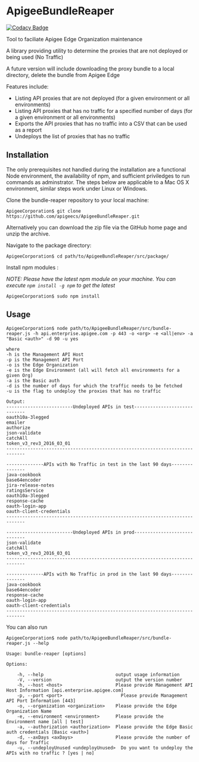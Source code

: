 ApigeeBundleReaper
===================

[![Codacy Badge](https://api.codacy.com/project/badge/Grade/3ce632f7aa6b417983c464fc3cb99c71)](https://www.codacy.com/app/ssvaidyanathan/ApigeeBundleReaper?utm_source=github.com&amp;utm_medium=referral&amp;utm_content=apigeecs/ApigeeBundleReaper&amp;utm_campaign=Badge_Grade)

Tool to faciliate Apigee Edge Organization maintenance

A  library providing utility to determine the proxies that are not deployed or being used (No Traffic)

A future version will include downloading the proxy bundle to a local directory, delete the bundle from Apigee Edge

Features include:
* Listing API proxies that are not deployed (for a given environment or all environments)
* Listing API proxies that has no traffic for a specified number of days (for a given environment or all environments)
* Exports the API proxies that has no traffic into a CSV that can be used as a report
* Undeploys the list of proxies that has no traffic


## Installation

The only prerequisites not handled during the installation are a functional Node environment, the availability of npm, and sufficient priviledges to run commands as adminstrator. The steps below are applicable to a Mac OS X environment, similar steps work under Linux or Windows. 
	
Clone the bundle-reaper repository to your local machine:

	ApigeeCorporation$ git clone https://github.com/apigeecs/ApigeeBundleReaper.git

Alternatively you can download the zip file via the GitHub home page and unzip the archive.

Navigate to the package directory:

	ApigeeCorporation$ cd path/to/ApigeeBundleReaper/src/package/

Install npm modules :

*NOTE: Please have the latest npm module on your machine. You can execute `npm install -g npm` to get the latest*

	ApigeeCorporation$ sudo npm install

## Usage
	
	ApigeeCorporation$ node path/to/ApigeeBundleReaper/src/bundle-reaper.js -h api.enterprise.apigee.com -p 443 -o <org> -e <all|env> -a "Basic <auth>" -d 90 -u yes
	
	where
	-h is the Management API Host
	-p is the Management API Port
	-o is the Edge Organization
	-e is the Edge Environment (all will fetch all environments for a given Org)
	-a is the Basic auth
	-d is the number of days for which the traffic needs to be fetched
	-u is the flag to undeploy the proxies that has no traffic
	
	Output:
	-------------------------Undeployed APIs in test-----------------------------
	oauth10a-3legged
	emailer
	authorize
	json-validate
	catchAll
	token_v3_rev3_2016_03_01
	-----------------------------------------------------------------------------
	
	--------------APIs with No Traffic in test in the last 90 days---------------
	java-cookbook
	base64encoder
	jira-release-notes
	ratingsService
	oauth10a-3legged
	response-cache
	oauth-login-app
	oauth-client-credentials
	-----------------------------------------------------------------------------

	-------------------------Undeployed APIs in prod-----------------------------
	json-validate
	catchAll
	token_v3_rev3_2016_03_01
	-----------------------------------------------------------------------------
	
	--------------APIs with No Traffic in prod in the last 90 days---------------
	java-cookbook
	base64encoder
	response-cache
	oauth-login-app
	oauth-client-credentials
	-----------------------------------------------------------------------------


You can also run 

	ApigeeCorporation$ node path/to/ApigeeBundleReaper/src/bundle-reaper.js --help 
	
	Usage: bundle-reaper [options]

  	Options:

    	-h, --help                           output usage information
    	-V, --version                        output the version number
    	-h, --host <host>                    Please provide Management API Host Information [api.enterprise.apigee.com]
    	-p, --port <port>                      Please provide Management API Port Information [443]
    	-o, --organization <organization>    Please provide the Edge Organization Name
    	-e, --environment <environment>      Please provide the Environment name [all | test]
    	-a, --authorization <authorization>  Please provide the Edge Basic auth credentials [Basic <auth>]
    	-d, --axDays <axDays>                Please provide the number of days for Traffic
    	-u, --undeployUnused <undeployUnused>  Do you want to undeploy the APIs with no traffic ? [yes | no]
